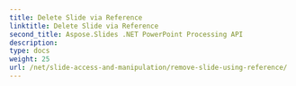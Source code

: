 ```yaml
---
title: Delete Slide via Reference
linktitle: Delete Slide via Reference
second_title: Aspose.Slides .NET PowerPoint Processing API
description: 
type: docs
weight: 25
url: /net/slide-access-and-manipulation/remove-slide-using-reference/
---
```

